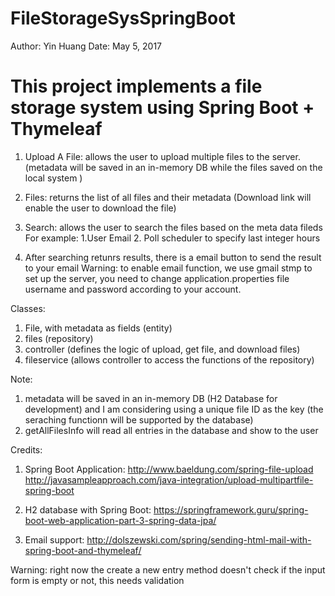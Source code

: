# FileStorageSysSpringBoot

Author: Yin Huang
Date: May 5, 2017

# This project implements a file storage system using Spring Boot + Thymeleaf
1. Upload A File: allows the user to upload multiple files to the server.
  (metadata will be saved in an in-memory DB while the files saved on the local system )

2. Files: returns the list of all files and their metadata
(Download link will enable the user to download the file)

3. Search: allows the user to search the files based on the meta data fileds
For example: 1.User Email 2. Poll scheduler to specify last integer hours

4. After searching retunrs results, there is a email button to send the result to your email
Warning: to enable email function, we use gmail stmp to set up the server, you need to change application.properties file 
username and password according to your account.

Classes:
1. File, with metadata as fields  (entity)
2. files  (repository)
3. controller (defines the logic of upload, get file, and download files)
4. fileservice (allows controller to access the functions of the repository)


Note:
1. metadata will be saved in an in-memory DB (H2 Database for development) and I am considering using a unique file ID as the key (the seraching functionn will be supported by the database)
2. getAllFilesInfo will read all entries in the database and show to the user

Credits:
1. Spring Boot Application:
    http://www.baeldung.com/spring-file-upload
    http://javasampleapproach.com/java-integration/upload-multipartfile-spring-boot
2. H2 database with Spring Boot: https://springframework.guru/spring-boot-web-application-part-3-spring-data-jpa/

3. Email support: http://dolszewski.com/spring/sending-html-mail-with-spring-boot-and-thymeleaf/


Warning: right now the create a new entry method doesn't check if the input form is empty or not, this needs validation

